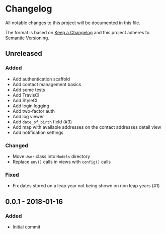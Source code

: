 # Changelog
All notable changes to this project will be documented in this file.

The format is based on [Keep a Changelog](http://keepachangelog.com/en/1.0.0/)
and this project adheres to [Semantic Versioning](http://semver.org/spec/v2.0.0.html).

## Unreleased
### Added
- Add authentication scaffold
- Add contact management basics
- Add some tests
- Add TravisCI
- Add StyleCI
- Add login logging
- Add two-factor auth
- Add log viewer
- Add `date_of_birth` field (#3)
- Add map with available addresses on the contact addresses detail view
- Add notification settings

### Changed
- Move `User` class into `Models` directory
- Replace `env()` calls in views with `config()` calls

### Fixed
- Fix dates stored on a leap year not being shown on non leap years (#1)

## 0.0.1 - 2018-01-16
### Added
 - Initial commit
